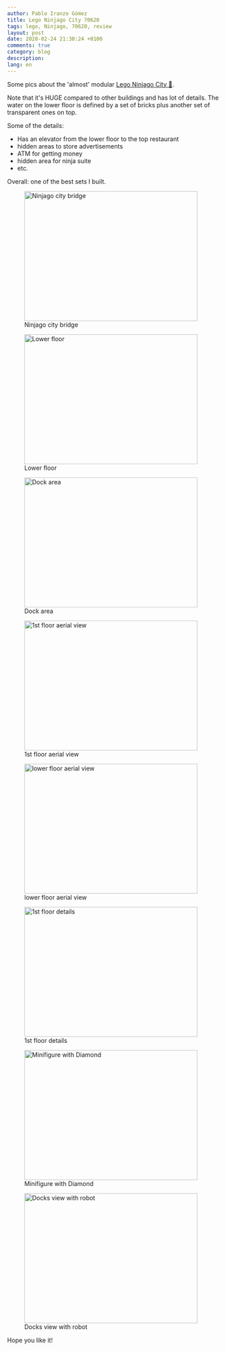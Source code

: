 ```yaml
---
author: Pablo Iranzo Gómez
title: Lego Ninjago City 70620
tags: lego, Ninjago, 70620, review
layout: post
date: 2020-02-24 21:30:24 +0100
comments: true
category: blog
description:
lang: en
---
```


Some pics about the 'almost' modular [Lego Ninjago City 🛒](https://www.amazon.es/dp/B074XCNQSY?tag=redken-21).

Note that it's HUGE compared to other buildings and has lot of details. The water on the lower floor is defined by a set of bricks plus another set of transparent ones on top.

Some of the details:

- Has an elevator from the lower floor to the top restaurant
- hidden areas to store advertisements
- ATM for getting money
- hidden area for ninja suite
- etc.

Overall: one of the best sets I built.

<div class="elegant-gallery" itemscope itemtype="http://schema.org/ImageGallery">
 <figure itemprop="associatedMedia" itemscope itemtype="http://schema.org/ImageObject">
        <a href="https://i.imgur.com/v5ulbTA.jpg.jpg" itemprop="contentUrl" data-size="4032x3024">
            <img src="https://i.imgur.com/v5ulbTAt.jpg" width="403" height="302" itemprop="thumbnail" alt="Ninjago city bridge" />
        </a>
        <figcaption itemprop="caption description">Ninjago city bridge</figcaption>
    </figure>
 <figure itemprop="associatedMedia" itemscope itemtype="http://schema.org/ImageObject">
        <a href="https://i.imgur.com/abpvOek.jpg.jpg" itemprop="contentUrl" data-size="4032x3024">
            <img src="https://i.imgur.com/abpvOekt.jpg" width="403" height="302" itemprop="thumbnail" alt="Lower floor" />
        </a>
        <figcaption itemprop="caption description">Lower floor</figcaption>
    </figure>
 <figure itemprop="associatedMedia" itemscope itemtype="http://schema.org/ImageObject">
        <a href="https://i.imgur.com/nP9tgZM.jpg.jpg" itemprop="contentUrl" data-size="4032x3024">
            <img src="https://i.imgur.com/nP9tgZMt.jpg" width="403" height="302" itemprop="thumbnail" alt="Dock area" />
        </a>
        <figcaption itemprop="caption description">Dock area</figcaption>
    </figure>
 <figure itemprop="associatedMedia" itemscope itemtype="http://schema.org/ImageObject">
        <a href="https://i.imgur.com/DqvUYTA.jpg.jpg" itemprop="contentUrl" data-size="4032x3024">
            <img src="https://i.imgur.com/DqvUYTAt.jpg" width="403" height="302" itemprop="thumbnail" alt="1st floor aerial view" />
        </a>
        <figcaption itemprop="caption description">1st floor aerial view</figcaption>
    </figure>
 <figure itemprop="associatedMedia" itemscope itemtype="http://schema.org/ImageObject">
        <a href="https://i.imgur.com/zA0iozM.jpg.jpg" itemprop="contentUrl" data-size="4032x3024">
            <img src="https://i.imgur.com/zA0iozMt.jpg" width="403" height="302" itemprop="thumbnail" alt="lower floor aerial view" />
        </a>
        <figcaption itemprop="caption description">lower floor aerial view</figcaption>
    </figure>
 <figure itemprop="associatedMedia" itemscope itemtype="http://schema.org/ImageObject">
        <a href="https://i.imgur.com/pjODgY9.jpg.jpg" itemprop="contentUrl" data-size="4032x3024">
            <img src="https://i.imgur.com/pjODgY9t.jpg" width="403" height="302" itemprop="thumbnail" alt="1st floor details" />
        </a>
        <figcaption itemprop="caption description">1st floor details</figcaption>
    </figure>
 <figure itemprop="associatedMedia" itemscope itemtype="http://schema.org/ImageObject">
        <a href="https://i.imgur.com/VIcgZNa.jpg.jpg" itemprop="contentUrl" data-size="4032x3024">
            <img src="https://i.imgur.com/VIcgZNat.jpg" width="403" height="302" itemprop="thumbnail" alt="Minifigure with Diamond" />
        </a>
        <figcaption itemprop="caption description">Minifigure with Diamond</figcaption>
    </figure>
 <figure itemprop="associatedMedia" itemscope itemtype="http://schema.org/ImageObject">
        <a href="https://i.imgur.com/M4dTBYu.jpg.jpg" itemprop="contentUrl" data-size="4032x3024">
            <img src="https://i.imgur.com/M4dTBYut.jpg" width="403" height="302" itemprop="thumbnail" alt="Docks view with robot" />
        </a>
        <figcaption itemprop="caption description">Docks view with robot</figcaption>
    </figure>
 </div>

Hope you like it!
